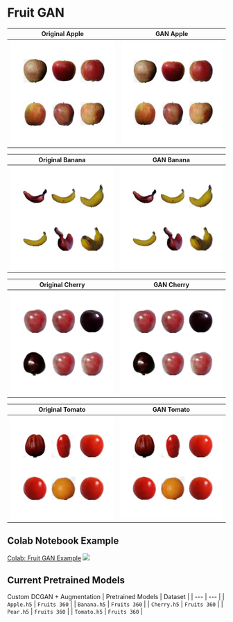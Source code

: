 # Fruit GAN


Original Apple             |  GAN Apple
:-------------------------:|:-------------------------:
<img src="data/static/apple_gan.png" width="400px"/>|  <img src="data/static/apple_gan.png" width="400px"/>

Original Banana             |  GAN Banana
:-------------------------:|:-------------------------:
<img src="data/static/banana_gan.png" width="400px"/>|  <img src="data/static/banana_gan.png" width="400px"/>

Original Cherry             |  GAN Cherry
:-------------------------:|:-------------------------:
<img src="data/static/cherry_gan.png" width="400px"/>|  <img src="data/static/cherry_gan.png" width="400px"/>

Original Tomato             |  GAN Tomato
:-------------------------:|:-------------------------:
<img src="data/static/tomato_gan.png" width="400px"/>|  <img src="data/static/tomato_gan.png" width="400px"/>

## Colab Notebook Example
[Colab: Fruit GAN Example]() [![](https://colab.research.google.com/assets/colab-badge.svg)]()

## Current Pretrained Models 
Custom DCGAN + Augmentation
| Pretrained Models | Dataset |
| --- | --- | 
| `Apple.h5` | `Fruits 360` | 
| `Banana.h5` | `Fruits 360` | 
| `Cherry.h5` | `Fruits 360` | 
| `Pear.h5` | `Fruits 360` | 
| `Tomato.h5` | `Fruits 360` | 


  
